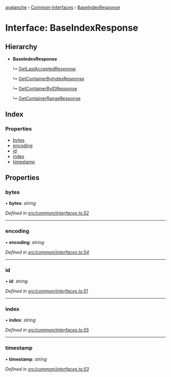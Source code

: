 [avalanche](../README.md) › [Common-Interfaces](../modules/common_interfaces.md) › [BaseIndexResponse](common_interfaces.baseindexresponse.md)

# Interface: BaseIndexResponse

## Hierarchy

* **BaseIndexResponse**

  ↳ [GetLastAcceptedResponse](common_interfaces.getlastacceptedresponse.md)

  ↳ [GetContainerByIndexResponse](common_interfaces.getcontainerbyindexresponse.md)

  ↳ [GetContainerByIDResponse](common_interfaces.getcontainerbyidresponse.md)

  ↳ [GetContainerRangeResponse](common_interfaces.getcontainerrangeresponse.md)

## Index

### Properties

* [bytes](common_interfaces.baseindexresponse.md#bytes)
* [encoding](common_interfaces.baseindexresponse.md#encoding)
* [id](common_interfaces.baseindexresponse.md#id)
* [index](common_interfaces.baseindexresponse.md#index)
* [timestamp](common_interfaces.baseindexresponse.md#timestamp)

## Properties

###  bytes

• **bytes**: *string*

*Defined in [src/common/interfaces.ts:52](https://github.com/ava-labs/avalanchejs/blob/1a2866a/src/common/interfaces.ts#L52)*

___

###  encoding

• **encoding**: *string*

*Defined in [src/common/interfaces.ts:54](https://github.com/ava-labs/avalanchejs/blob/1a2866a/src/common/interfaces.ts#L54)*

___

###  id

• **id**: *string*

*Defined in [src/common/interfaces.ts:51](https://github.com/ava-labs/avalanchejs/blob/1a2866a/src/common/interfaces.ts#L51)*

___

###  index

• **index**: *string*

*Defined in [src/common/interfaces.ts:55](https://github.com/ava-labs/avalanchejs/blob/1a2866a/src/common/interfaces.ts#L55)*

___

###  timestamp

• **timestamp**: *string*

*Defined in [src/common/interfaces.ts:53](https://github.com/ava-labs/avalanchejs/blob/1a2866a/src/common/interfaces.ts#L53)*
